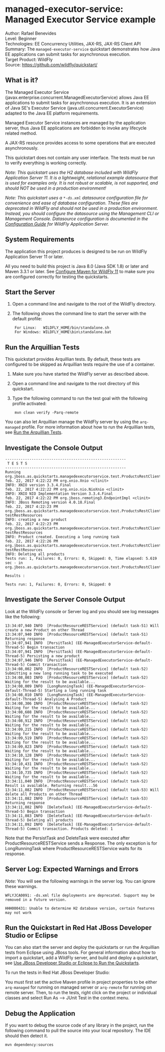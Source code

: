 # managed-executor-service: Managed Executor Service example

Author: Rafael Benevides  
Level: Beginner  
Technologies: EE Concurrency Utilities, JAX-RS, JAX-RS Client API  
Summary: The `managed-executor-service` quickstart demonstrates how Java EE applications can submit tasks for asynchronous execution.  
Target Product: WildFly  
Source: <https://github.com/wildfly/quickstart/>  


## What is it?

The Managed Executor Service (javax.enterprise.concurrent.ManagedExecutorService) allows Java EE applications to submit tasks for asynchronous execution. It is an extension of Java SE's Executor Service (java.util.concurrent.ExecutorService) adapted to the Java EE platform requirements.

Managed Executor Service instances are managed by the application server, thus Java EE applications are forbidden to invoke any lifecycle related method.

A JAX-RS resource provides access to some operations that are executed asynchronously.

This quickstart does not contain any user interface. The tests must be run to verify everything is working correctly.

_Note: This quickstart uses the H2 database included with WildFly Application Server 11. It is a lightweight, relational example datasource that is used for examples only. It is not robust or scalable, is not supported, and should NOT be used in a production environment!_

_Note: This quickstart uses a `*-ds.xml` datasource configuration file for convenience and ease of database configuration. These files are deprecated in WildFly and should not be used in a production environment. Instead, you should configure the datasource using the Management CLI or Management Console. Datasource configuration is documented in the [Configuration Guide](https://access.redhat.com/documentation/en/red-hat-jboss-enterprise-application-platform/) for WildFly Application Server._

## System Requirements

The application this project produces is designed to be run on WildFly Application Server 11 or later.

All you need to build this project is Java 8.0 (Java SDK 1.8) or later and Maven 3.3.1 or later. See [Configure Maven for WildFly 11](https://github.com/jboss-developer/jboss-developer-shared-resources/blob/master/guides/CONFIGURE_MAVEN_JBOSS_EAP7.md#configure-maven-to-build-and-deploy-the-quickstarts) to make sure you are configured correctly for testing the quickstarts.


## Start the Server

1. Open a command line and navigate to the root of the  WildFly directory.
2. The following shows the command line to start the server with the default profile:

        For Linux:   WILDFLY_HOME/bin/standalone.sh
        For Windows: WILDFLY_HOME\bin\standalone.bat


## Run the Arquillian Tests

This quickstart provides Arquillian tests. By default, these tests are configured to be skipped as Arquillian tests require the use of a container.

1. Make sure you have started the WildFly server as described above.
2. Open a command line and navigate to the root directory of this quickstart.
3. Type the following command to run the test goal with the following profile activated:

        mvn clean verify -Parq-remote

You can also let Arquillian manage the WildFly server by using the `arq-managed` profile. For more information about how to run the Arquillian tests, see [Run the Arquillian Tests](https://github.com/jboss-developer/jboss-developer-shared-resources/blob/master/guides/RUN_ARQUILLIAN_TESTS.md#run-the-arquillian-tests).


## Investigate the Console Output

    -------------------------------------------------------
     T E S T S
    -------------------------------------------------------
    Running org.jboss.as.quickstarts.managedexecutorservice.test.ProductsRestClientIT
    feb. 22, 2017 4:22:22 PM org.xnio.Xnio <clinit>
    INFO: XNIO version 3.3.4.Final
    feb. 22, 2017 4:22:22 PM org.xnio.nio.NioXnio <clinit>
    INFO: XNIO NIO Implementation Version 3.3.4.Final
    feb. 22, 2017 4:22:22 PM org.jboss.remoting3.EndpointImpl <clinit>
    INFO: JBoss Remoting version 4.0.18.Final
    feb. 22, 2017 4:22:23 PM org.jboss.as.quickstarts.managedexecutorservice.test.ProductsRestClientIT testRestResources
    INFO: creating a new product
    feb. 22, 2017 4:22:23 PM org.jboss.as.quickstarts.managedexecutorservice.test.ProductsRestClientIT testRestResources
    INFO: Product created. Executing a long running task
    feb. 22, 2017 4:22:26 PM org.jboss.as.quickstarts.managedexecutorservice.test.ProductsRestClientIT testRestResources
    INFO: Deleting all products
    Tests run: 1, Failures: 0, Errors: 0, Skipped: 0, Time elapsed: 5.619 sec - in org.jboss.as.quickstarts.managedexecutorservice.test.ProductsRestClientIT

    Results :

    Tests run: 1, Failures: 0, Errors: 0, Skipped: 0

## Investigate the Server Console Output

Look at the WildFly console or Server log and you should see log messages like the following:

    13:34:07,940 INFO  [ProductResourceRESTService] (default task-51) Will create a new Product on other Thread
    13:34:07,940 INFO  [ProductResourceRESTService] (default task-51) Returning response
    13:34:07,941 INFO  [PersitTask] (EE-ManagedExecutorService-default-Thread-5) Begin transaction
    13:34:07,941 INFO  [PersitTask] (EE-ManagedExecutorService-default-Thread-5) Persisting a new product
    13:34:07,946 INFO  [PersitTask] (EE-ManagedExecutorService-default-Thread-5) Commit transaction
    13:34:08,002 INFO  [ProductResourceRESTService] (default task-52) Submitting a new long running task to be executed
    13:34:08,003 INFO  [ProductResourceRESTService] (default task-52) Waiting for the result to be available...
    13:34:08,009 INFO  [LongRunningTask] (EE-ManagedExecutorService-default-Thread-5) Starting a long running task
    13:34:08,010 INFO  [LongRunningTask] (EE-ManagedExecutorService-default-Thread-5) Analysing A Product
    13:34:08,306 INFO  [ProductResourceRESTService] (default task-52) Waiting for the result to be available...
    13:34:08,608 INFO  [ProductResourceRESTService] (default task-52) Waiting for the result to be available...
    13:34:08,912 INFO  [ProductResourceRESTService] (default task-52) Waiting for the result to be available...
    13:34:09,215 INFO  [ProductResourceRESTService] (default task-52) Waiting for the result to be available...
    13:34:09,519 INFO  [ProductResourceRESTService] (default task-52) Waiting for the result to be available...
    13:34:09,823 INFO  [ProductResourceRESTService] (default task-52) Waiting for the result to be available...
    13:34:10,128 INFO  [ProductResourceRESTService] (default task-52) Waiting for the result to be available...
    13:34:10,431 INFO  [ProductResourceRESTService] (default task-52) Waiting for the result to be available...
    13:34:10,735 INFO  [ProductResourceRESTService] (default task-52) Waiting for the result to be available...
    13:34:11,040 INFO  [ProductResourceRESTService] (default task-52) Result is available. Returning result...56
    13:34:11,082 INFO  [ProductResourceRESTService] (default task-53) Will delete all Products on other Thread
    13:34:11,082 INFO  [ProductResourceRESTService] (default task-53) Returning response
    13:34:11,082 INFO  [DeleteTask] (EE-ManagedExecutorService-default-Thread-5) Begin transaction
    13:34:11,083 INFO  [DeleteTask] (EE-ManagedExecutorService-default-Thread-5) Deleting all products
    13:34:11,092 INFO  [DeleteTask] (EE-ManagedExecutorService-default-Thread-5) Commit transaction. Products deleted: 1

Note that the PersistTask and DeleteTask were executed after ProductResourceRESTService sends a Response. The only exception is for LongRunningTask where ProductResourceRESTService waits for its response.


## Server Log: Expected Warnings and Errors

_Note:_ You will see the following warnings in the server log. You can ignore these warnings.

    WFLYJCA0091: -ds.xml file deployments are deprecated. Support may be removed in a future version.

    HHH000431: Unable to determine H2 database version, certain features may not work


## Run the Quickstart in Red Hat JBoss Developer Studio or Eclipse

You can also start the server and deploy the quickstarts or run the Arquillian tests from Eclipse using JBoss tools. For general information about how to import a quickstart, add a WildFly server, and build and deploy a quickstart, see [Use JBoss Developer Studio or Eclipse to Run the Quickstarts](https://github.com/jboss-developer/jboss-developer-shared-resources/blob/master/guides/USE_JBDS.md#use-jboss-developer-studio-or-eclipse-to-run-the-quickstarts).

To run the tests in Red Hat JBoss Developer Studio:

You must first set the active Maven profile in project properties to be either `arq-managed` for running on managed server or `arq-remote` for running on remote server. Then, to run the tests, right click on the project or individual classes and select Run As --> JUnit Test in the context menu.


## Debug the Application

If you want to debug the source code of any library in the project, run the following command to pull the source into your local repository. The IDE should then detect it.

    mvn dependency:sources
